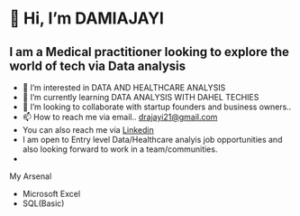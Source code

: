 # 👋 Hi, I’m DAMIAJAYI #
## I am a Medical practitioner looking to explore the world of tech via Data analysis ##
- 👀 I’m interested in DATA AND HEALTHCARE ANALYSIS
- 🌱 I’m currently learning DATA ANALYSIS WITH DAHEL TECHIES
- 💞️ I’m looking to collaborate with  startup founders and business owners..
- 📫 How to reach me via email.. drajayi21@gmail.com
- You can also reach me via [Linkedin](http://linkedin.com/in/oluwadamilare-philip-ajayi-b9868b252)
- I am open to Entry level Data/Healthcare analyis job opportunities and also looking forward to work in a team/communities.
- 
My Arsenal
- Microsoft Excel
- SQL(Basic)


<!---
damiajayi23/damiajayi23 is a ✨ special ✨ repository because its `README.md` (this file) appears on your GitHub profile.
You can click the Preview link to take a look at your changes.
--->
